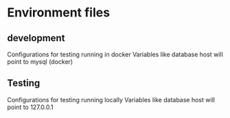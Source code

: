 # Environment files

## development
Configurations for testing running in docker
Variables like database host will point to mysql (docker)

## Testing
Configurations for testing running locally
Variables like database host will point to 127.0.0.1
